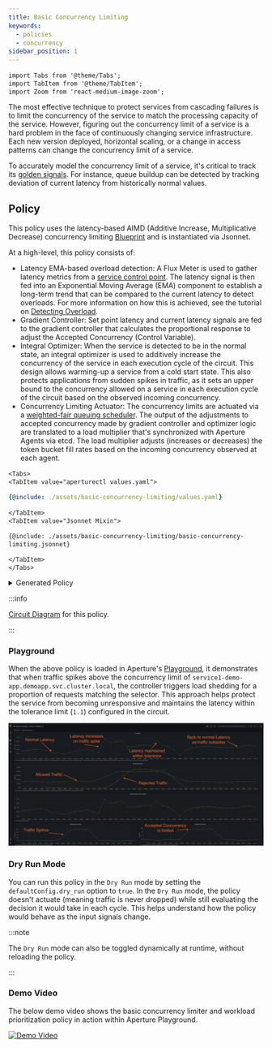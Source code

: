 ```yaml
---
title: Basic Concurrency Limiting
keywords:
  - policies
  - concurrency
sidebar_position: 1
---
```


```mdx-code-block
import Tabs from '@theme/Tabs';
import TabItem from '@theme/TabItem';
import Zoom from 'react-medium-image-zoom';
```

The most effective technique to protect services from cascading failures is to
limit the concurrency of the service to match the processing capacity of the
service. However, figuring out the concurrency limit of a service is a hard
problem in the face of continuously changing service infrastructure. Each new
version deployed, horizontal scaling, or a change in access patterns can change
the concurrency limit of a service.

To accurately model the concurrency limit of a service, it's critical to track
its
[golden signals](https://sre.google/sre-book/monitoring-distributed-systems/#xref_monitoring_golden-signals).
For instance, queue buildup can be detected by tracking deviation of current
latency from historically normal values.

## Policy

This policy uses the latency-based AIMD (Additive Increase, Multiplicative
Decrease) concurrency limiting
[Blueprint](/reference/policies/bundled-blueprints/policies/latency-aimd-concurrency-limiting.md)
and is instantiated via Jsonnet.

At a high-level, this policy consists of:

- Latency EMA-based overload detection: A Flux Meter is used to gather latency
  metrics from a
  [service control point](/concepts/flow-control/flow-selector.md). The latency
  signal is then fed into an Exponential Moving Average (EMA) component to
  establish a long-term trend that can be compared to the current latency to
  detect overloads. For more information on how this is achieved, see the
  tutorial on
  [Detecting Overload](/tutorials/signal-processing/detecting-overload.md).
- Gradient Controller: Set point latency and current latency signals are fed to
  the gradient controller that calculates the proportional response to adjust
  the Accepted Concurrency (Control Variable).
- Integral Optimizer: When the service is detected to be in the normal state, an
  integral optimizer is used to additively increase the concurrency of the
  service in each execution cycle of the circuit. This design allows warming-up
  a service from a cold start state. This also protects applications from sudden
  spikes in traffic, as it sets an upper bound to the concurrency allowed on a
  service in each execution cycle of the circuit based on the observed incoming
  concurrency.
- Concurrency Limiting Actuator: The concurrency limits are actuated via a
  [weighted-fair queuing scheduler](/concepts/flow-control/components/concurrency-limiter.md).
  The output of the adjustments to accepted concurrency made by gradient
  controller and optimizer logic are translated to a load multiplier that's
  synchronized with Aperture Agents via etcd. The load multiplier adjusts
  (increases or decreases) the token bucket fill rates based on the incoming
  concurrency observed at each agent.

```mdx-code-block
<Tabs>
<TabItem value="aperturectl values.yaml">
```

```yaml
{@include: ./assets/basic-concurrency-limiting/values.yaml}
```

```mdx-code-block
</TabItem>
<TabItem value="Jsonnet Mixin">
```

```jsonnet
{@include: ./assets/basic-concurrency-limiting/basic-concurrency-limiting.jsonnet}
```

```mdx-code-block
</TabItem>
</Tabs>
```

<details><summary>Generated Policy</summary>
<p>

```yaml
{@include: ./assets/basic-concurrency-limiting/basic-concurrency-limiting.yaml}
```

</p>
</details>

:::info

[Circuit Diagram](./assets/basic-concurrency-limiting/basic-concurrency-limiting.mmd.svg)
for this policy.

:::

### Playground

When the above policy is loaded in Aperture's
[Playground](/get-started/playground/playground.md), it demonstrates that when
traffic spikes above the concurrency limit of
`service1-demo-app.demoapp.svc.cluster.local`, the controller triggers load
shedding for a proportion of requests matching the selector. This approach helps
protect the service from becoming unresponsive and maintains the latency within
the tolerance limit (`1.1`) configured in the circuit.

<Zoom>

![Basic Concurrency Limiting](./assets/basic-concurrency-limiting/basic-concurrency-limiting-playground.png)

</Zoom>

### Dry Run Mode

You can run this policy in the `Dry Run` mode by setting the
`defaultConfig.dry_run` option to `true`. In the `Dry Run` mode, the policy
doesn't actuate (meaning traffic is never dropped) while still evaluating the
decision it would take in each cycle. This helps understand how the policy would
behave as the input signals change.

:::note

The `Dry Run` mode can also be toggled dynamically at runtime, without reloading
the policy.

:::

### Demo Video

The below demo video shows the basic concurrency limiter and workload
prioritization policy in action within Aperture Playground.

[![Demo Video](https://img.youtube.com/vi/m070bAvrDHM/0.jpg)](https://www.youtube.com/watch?v=m070bAvrDHM)
